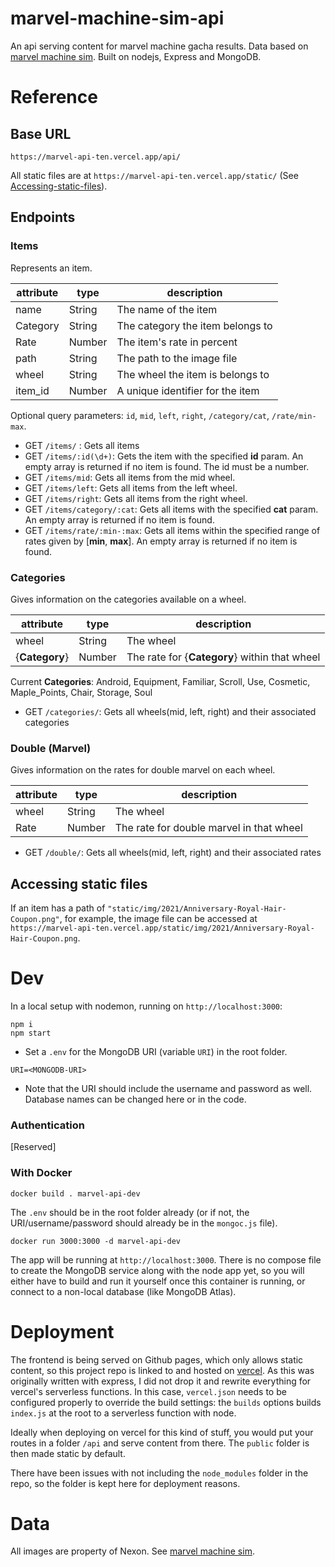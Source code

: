 # marvel-machine-sim-api

An api serving content for marvel machine gacha results. Data based on [marvel machine sim](https://github.com/Aearsears/marvel_machine_sim). Built on nodejs, Express and MongoDB.

# Reference

## Base URL
``https://marvel-api-ten.vercel.app/api/``

All static files are at ``https://marvel-api-ten.vercel.app/static/`` (See [Accessing-static-files](#accessing-static-files)).

## Endpoints

### Items
Represents an item.

| attribute | type   | description                      |
|-----------|--------|----------------------------------|
| name      | String | The name of the item             |
| Category  | String | The category the item belongs to |
| Rate      | Number | The item's rate in percent       |
| path      | String | The path to the image file       |
| wheel     | String | The wheel the item is belongs to |
| item_id   | Number | A unique identifier for the item |


Optional query parameters: ``id``, ``mid``, ``left``, ``right``, ``/category/cat``, ``/rate/min-max``.


- GET ``/items/`` : Gets all items
- GET ``/items/:id(\d+)``: Gets the item with the specified **id** param. An empty array is returned if no item is found. The id must be a number.
- GET ``/items/mid``: Gets all items from the mid wheel.
- GET ``/items/left``: Gets all items from the left wheel.
- GET ``/items/right``: Gets all items from the right wheel.
- GET ``/items/category/:cat``: Gets all items with the specified **cat** param. An empty array is returned if no item is found.
- GET ``/items/rate/:min-:max``: Gets all items within the specified range of rates given by [**min**, **max**]. An empty array is returned if no item is found.


### Categories
Gives information on the categories available on a wheel.

| attribute | type   | description                      |
|-----------|--------|----------------------------------|
| wheel     | String | The wheel                        |
| {**Category**} | Number | The rate for {**Category**} within that wheel |

Current **Categories**: Android, Equipment, Familiar, Scroll, Use, Cosmetic, Maple_Points, Chair, Storage, Soul

- GET ``/categories/``: Gets all wheels(mid, left, right) and their associated categories

### Double (Marvel)
Gives information on the rates for double marvel on each wheel.

| attribute | type   | description                      |
|-----------|--------|----------------------------------|
| wheel     | String | The wheel                        |
| Rate | Number | The rate for double marvel in that wheel |

- GET ``/double/``: Gets all wheels(mid, left, right) and their associated rates

## Accessing static files
If an item has a path of ``"static/img/2021/Anniversary-Royal-Hair-Coupon.png"``, for example, the image file can be accessed at ``https://marvel-api-ten.vercel.app/static/img/2021/Anniversary-Royal-Hair-Coupon.png``.

# Dev
In a local setup with nodemon, running on ``http://localhost:3000``:
```
npm i
npm start
```
- Set a ``.env`` for the MongoDB URI (variable ``URI``) in the root folder.

```
URI=<MONGODB-URI>
```

- Note that the URI should include the username and password as well. Database names can be changed here or in the code.

### Authentication

[Reserved]

### With Docker
``docker build . marvel-api-dev``


The ``.env`` should be in the root folder already (or if not, the URI/username/password should already be in the ``mongoc.js`` file).


``docker run 3000:3000 -d marvel-api-dev``

The app will be running at ``http://localhost:3000``. There is no compose file to create the MongoDB service along with the node app yet, so you will either have to build and run it yourself once this container is running, or connect to a non-local database (like MongoDB Atlas).

# Deployment
The frontend is being served on Github pages, which only allows static content, so this project repo is linked to and hosted on [vercel](https://vercel.com/home). As this was originally written with express, I did not drop it and rewrite everything for vercel's serverless functions. In this case, ``vercel.json`` needs to be configured properly to override the build settings: the ``builds`` options builds ``index.js`` at the root to a serverless function with node.

Ideally when deploying on vercel for this kind of stuff, you would put your routes in a folder ``/api`` and serve content from there. The ``public`` folder is then made static by default.


There have been issues with not including the ``node_modules`` folder in the repo, so the folder is kept here for deployment reasons.

# Data
All images are property of Nexon. See [marvel machine sim](https://github.com/Aearsears/marvel_machine_sim).
